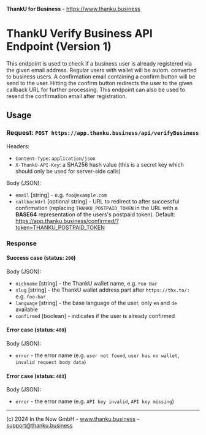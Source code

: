 **ThankU for Business** - https://www.thanku.business

# ThankU Verify Business API Endpoint (Version 1)

This endpoint is used to check if a business user is already registered via the given email address. Regular users with wallet will be autom. converted to business users. A confirmation email containing a confirm button will be send to the user. Hitting the confirm button redirects the user to the given callback URL for further processing. This endpoint can also be used to resend the confirmation email after registration.

## Usage

### Request: `POST https://app.thanku.business/api/verifyBusiness`

Headers:
* `Content-Type`: `application/json`
* `X-ThankU-API-Key`: a SHA256 hash value (this is a secret key which should only be used for server-side calls)

Body (JSON): 
* `email` [string] - e.g. `foo@example.com`
* `callbackUrl` [optional string] - URL to redirect to after successful confirmation (replacing `THANKU_POSTPAID_TOKEN` in the URL with a __BASE64__ representation of the users's postpaid token). Default: https://app.thanku.business/confirmed/?token=THANKU_POSTPAID_TOKEN

### Response

#### Success case (status: `200`)

Body (JSON):
* `nickname` [string] - the ThankU wallet name, e.g. `Foo Bar`
* `slug` [string] - the ThankU wallet address part after `https://thx.to/:` e.g. `foo-bar`
* `language` [string] - the base language of the user, only `en` and `de` available
* `confirmed` [boolean] - indicates if the user is already confirmed
  
#### Error case (status: `400`)

Body (JSON):
* `error` - the error name (e.g. `user not found`, `user has no wallet`, `invalid request body data`)

#### Error case (status: `403`)

Body (JSON):
* `error` - the error name (e.g. `API key invalid`, `API key missing`)

---

(c) 2024 In the Now GmbH - www.thanku.business - support@thanku.business
